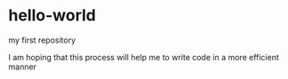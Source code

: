 hello-world
===========

my first repository

I am hoping that this process will help me to write code in a more efficient manner
